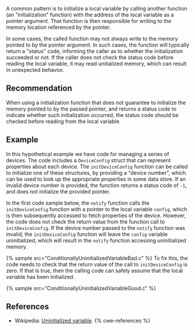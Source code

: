 A common pattern is to initialize a local variable by calling another function (an "initialization" function) with the address of the local variable as a pointer argument. That function is then responsible for writing to the memory location referenced by the pointer.

In some cases, the called function may not always write to the memory pointed to by the pointer argument. In such cases, the function will typically return a "status" code, informing the caller as to whether the initialization succeeded or not. If the caller does not check the status code before reading the local variable, it may read unitialized memory, which can result in unexpected behavior.


## Recommendation
When using a initialization function that does not guarantee to initialize the memory pointed to by the passed pointer, and returns a status code to indicate whether such initialization occurred, the status code should be checked before reading from the local variable.


## Example
In this hypothetical example we have code for managing a series of devices. The code includes a `DeviceConfig` struct that can represent properties about each device. The `initDeviceConfig` function can be called to initialize one of these structures, by providing a "device number", which can be used to look up the appropriate properties in some data store. If an invalid device number is provided, the function returns a status code of `-1`, and does not initialize the provided pointer.

In the first code sample below, the `notify` function calls the `initDeviceConfig` function with a pointer to the local variable `config`, which is then subsequently accessed to fetch properties of the device. However, the code does not check the return value from the function call to `initDeviceConfig`. If the device number passed to the `notify` function was invalid, the `initDeviceConfig` function will leave the `config` variable uninitialized, which will result in the `notify` function accessing uninitialized memory.

{% sample src="ConditionallyUninitializedVariableBad.c" %}
To fix this, the code needs to check that the return value of the call to `initDeviceConfig` is zero. If that is true, then the calling code can safely assume that the local variable has been initialized.

{% sample src="ConditionallyUninitializedVariableGood.c" %}

## References
* Wikipedia: [Uninitialized variable](https://en.wikipedia.org/wiki/Uninitialized_variable).
{% cwe-references %}
